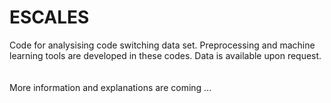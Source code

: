 # ESCALES
Code for analysising code switching data set. Preprocessing and machine learning tools are developed in these codes.
Data is available upon request. 
<br></br>
<br>More information and explanations are coming ...</br>
